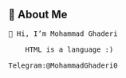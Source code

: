 
## 🔱 About Me
<pre>
👋 Hi, I’m Mohammad Ghaderi
<Frontend
    role = "developer"        
    class = "beginner"
    learing = "React">
    HTML is a language :)
 </Frontend>
Telegram:@MohammadGhaderi0



